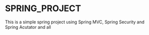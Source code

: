 # SPRING_PROJECT
This is a simple spring project using Spring MVC, Spring Security and Spring Acutator and all 

